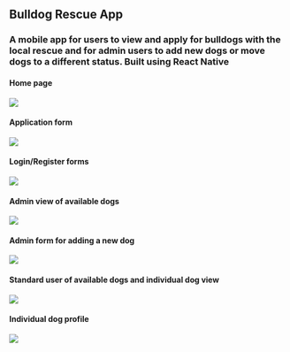 ## Bulldog Rescue App
### A mobile app for users to view and apply for bulldogs with the local rescue and for admin users to add new dogs or move dogs to a different status. Built using React Native

#### Home page
![](Rescue_1.gif)

#### Application form
![](Rescue_2.gif)

#### Login/Register forms
![](Rescue_3.gif)

#### Admin view of available dogs
![](Rescue_4.gif)

#### Admin form for adding a new dog
![](Rescue_5.gif)

#### Standard user of available dogs and individual dog view
![](Rescue_6.gif)

#### Individual dog profile
![](Rescue_7.gif)

